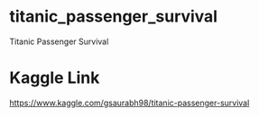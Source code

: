 # titanic_passenger_survival
Titanic Passenger Survival

# Kaggle Link
  https://www.kaggle.com/gsaurabh98/titanic-passenger-survival
